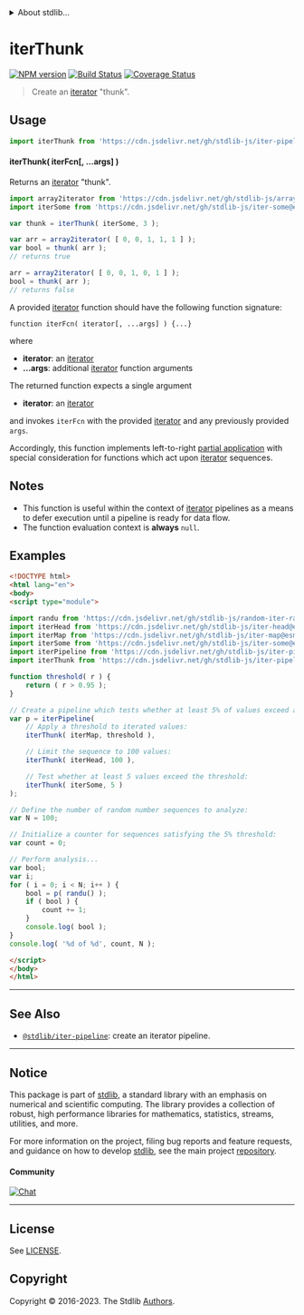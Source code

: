 <!--

@license Apache-2.0

Copyright (c) 2019 The Stdlib Authors.

Licensed under the Apache License, Version 2.0 (the "License");
you may not use this file except in compliance with the License.
You may obtain a copy of the License at

   http://www.apache.org/licenses/LICENSE-2.0

Unless required by applicable law or agreed to in writing, software
distributed under the License is distributed on an "AS IS" BASIS,
WITHOUT WARRANTIES OR CONDITIONS OF ANY KIND, either express or implied.
See the License for the specific language governing permissions and
limitations under the License.

-->


<details>
  <summary>
    About stdlib...
  </summary>
  <p>We believe in a future in which the web is a preferred environment for numerical computation. To help realize this future, we've built stdlib. stdlib is a standard library, with an emphasis on numerical and scientific computation, written in JavaScript (and C) for execution in browsers and in Node.js.</p>
  <p>The library is fully decomposable, being architected in such a way that you can swap out and mix and match APIs and functionality to cater to your exact preferences and use cases.</p>
  <p>When you use stdlib, you can be absolutely certain that you are using the most thorough, rigorous, well-written, studied, documented, tested, measured, and high-quality code out there.</p>
  <p>To join us in bringing numerical computing to the web, get started by checking us out on <a href="https://github.com/stdlib-js/stdlib">GitHub</a>, and please consider <a href="https://opencollective.com/stdlib">financially supporting stdlib</a>. We greatly appreciate your continued support!</p>
</details>

# iterThunk

[![NPM version][npm-image]][npm-url] [![Build Status][test-image]][test-url] [![Coverage Status][coverage-image]][coverage-url] <!-- [![dependencies][dependencies-image]][dependencies-url] -->

> Create an [iterator][mdn-iterator-protocol] "thunk".

<!-- Section to include introductory text. Make sure to keep an empty line after the intro `section` element and another before the `/section` close. -->

<section class="intro">

</section>

<!-- /.intro -->

<!-- Package usage documentation. -->



<section class="usage">

## Usage

```javascript
import iterThunk from 'https://cdn.jsdelivr.net/gh/stdlib-js/iter-pipeline-thunk@v0.1.0-esm/index.mjs';
```

#### iterThunk( iterFcn\[, ...args] )

Returns an [iterator][mdn-iterator-protocol] "thunk".

```javascript
import array2iterator from 'https://cdn.jsdelivr.net/gh/stdlib-js/array-to-iterator@esm/index.mjs';
import iterSome from 'https://cdn.jsdelivr.net/gh/stdlib-js/iter-some@esm/index.mjs';

var thunk = iterThunk( iterSome, 3 );

var arr = array2iterator( [ 0, 0, 1, 1, 1 ] );
var bool = thunk( arr );
// returns true

arr = array2iterator( [ 0, 0, 1, 0, 1 ] );
bool = thunk( arr );
// returns false
```

A provided [iterator][mdn-iterator-protocol] function should have the following function signature:

```text
function iterFcn( iterator[, ...args] ) {...}
```

where

-   **iterator**: an [iterator][mdn-iterator-protocol]
-   **...args**: additional [iterator][mdn-iterator-protocol] function arguments

The returned function expects a single argument

-   **iterator**: an [iterator][mdn-iterator-protocol]

and invokes `iterFcn` with the provided [iterator][mdn-iterator-protocol] and any previously provided `args`.

Accordingly, this function implements left-to-right [partial application][@stdlib/utils/papply] with special consideration for functions which act upon [iterator][mdn-iterator-protocol] sequences.

</section>

<!-- /.usage -->

<!-- Package usage notes. Make sure to keep an empty line after the `section` element and another before the `/section` close. -->

<section class="notes">

## Notes

-   This function is useful within the context of [iterator][mdn-iterator-protocol] pipelines as a means to defer execution until a pipeline is ready for data flow.
-   The function evaluation context is **always** `null`.

</section>

<!-- /.notes -->

<!-- Package usage examples. -->

<section class="examples">

## Examples

<!-- eslint-disable function-paren-newline -->

<!-- eslint no-undef: "error" -->

```html
<!DOCTYPE html>
<html lang="en">
<body>
<script type="module">

import randu from 'https://cdn.jsdelivr.net/gh/stdlib-js/random-iter-randu@esm/index.mjs';
import iterHead from 'https://cdn.jsdelivr.net/gh/stdlib-js/iter-head@esm/index.mjs';
import iterMap from 'https://cdn.jsdelivr.net/gh/stdlib-js/iter-map@esm/index.mjs';
import iterSome from 'https://cdn.jsdelivr.net/gh/stdlib-js/iter-some@esm/index.mjs';
import iterPipeline from 'https://cdn.jsdelivr.net/gh/stdlib-js/iter-pipeline@esm/index.mjs';
import iterThunk from 'https://cdn.jsdelivr.net/gh/stdlib-js/iter-pipeline-thunk@v0.1.0-esm/index.mjs';

function threshold( r ) {
    return ( r > 0.95 );
}

// Create a pipeline which tests whether at least 5% of values exceed a threshold:
var p = iterPipeline(
    // Apply a threshold to iterated values:
    iterThunk( iterMap, threshold ),

    // Limit the sequence to 100 values:
    iterThunk( iterHead, 100 ),

    // Test whether at least 5 values exceed the threshold:
    iterThunk( iterSome, 5 )
);

// Define the number of random number sequences to analyze:
var N = 100;

// Initialize a counter for sequences satisfying the 5% threshold:
var count = 0;

// Perform analysis...
var bool;
var i;
for ( i = 0; i < N; i++ ) {
    bool = p( randu() );
    if ( bool ) {
        count += 1;
    }
    console.log( bool );
}
console.log( '%d of %d', count, N );

</script>
</body>
</html>
```

</section>

<!-- /.examples -->

<!-- Section to include cited references. If references are included, add a horizontal rule *before* the section. Make sure to keep an empty line after the `section` element and another before the `/section` close. -->

<section class="references">

</section>

<!-- /.references -->

<!-- Section for related `stdlib` packages. Do not manually edit this section, as it is automatically populated. -->

<section class="related">

* * *

## See Also

-   <span class="package-name">[`@stdlib/iter-pipeline`][@stdlib/iter/pipeline]</span><span class="delimiter">: </span><span class="description">create an iterator pipeline.</span>

</section>

<!-- /.related -->

<!-- Section for all links. Make sure to keep an empty line after the `section` element and another before the `/section` close. -->


<section class="main-repo" >

* * *

## Notice

This package is part of [stdlib][stdlib], a standard library with an emphasis on numerical and scientific computing. The library provides a collection of robust, high performance libraries for mathematics, statistics, streams, utilities, and more.

For more information on the project, filing bug reports and feature requests, and guidance on how to develop [stdlib][stdlib], see the main project [repository][stdlib].

#### Community

[![Chat][chat-image]][chat-url]

---

## License

See [LICENSE][stdlib-license].


## Copyright

Copyright &copy; 2016-2023. The Stdlib [Authors][stdlib-authors].

</section>

<!-- /.stdlib -->

<!-- Section for all links. Make sure to keep an empty line after the `section` element and another before the `/section` close. -->

<section class="links">

[npm-image]: http://img.shields.io/npm/v/@stdlib/iter-pipeline-thunk.svg
[npm-url]: https://npmjs.org/package/@stdlib/iter-pipeline-thunk

[test-image]: https://github.com/stdlib-js/iter-pipeline-thunk/actions/workflows/test.yml/badge.svg?branch=v0.1.0
[test-url]: https://github.com/stdlib-js/iter-pipeline-thunk/actions/workflows/test.yml?query=branch:v0.1.0

[coverage-image]: https://img.shields.io/codecov/c/github/stdlib-js/iter-pipeline-thunk/main.svg
[coverage-url]: https://codecov.io/github/stdlib-js/iter-pipeline-thunk?branch=main

<!--

[dependencies-image]: https://img.shields.io/david/stdlib-js/iter-pipeline-thunk.svg
[dependencies-url]: https://david-dm.org/stdlib-js/iter-pipeline-thunk/main

-->

[chat-image]: https://img.shields.io/gitter/room/stdlib-js/stdlib.svg
[chat-url]: https://app.gitter.im/#/room/#stdlib-js_stdlib:gitter.im

[stdlib]: https://github.com/stdlib-js/stdlib

[stdlib-authors]: https://github.com/stdlib-js/stdlib/graphs/contributors

[umd]: https://github.com/umdjs/umd
[es-module]: https://developer.mozilla.org/en-US/docs/Web/JavaScript/Guide/Modules

[deno-url]: https://github.com/stdlib-js/iter-pipeline-thunk/tree/deno
[umd-url]: https://github.com/stdlib-js/iter-pipeline-thunk/tree/umd
[esm-url]: https://github.com/stdlib-js/iter-pipeline-thunk/tree/esm
[branches-url]: https://github.com/stdlib-js/iter-pipeline-thunk/blob/main/branches.md

[stdlib-license]: https://raw.githubusercontent.com/stdlib-js/iter-pipeline-thunk/main/LICENSE

[mdn-iterator-protocol]: https://developer.mozilla.org/en-US/docs/Web/JavaScript/Reference/Iteration_protocols#The_iterator_protocol

[@stdlib/utils/papply]: https://github.com/stdlib-js/utils-papply/tree/esm

<!-- <related-links> -->

[@stdlib/iter/pipeline]: https://github.com/stdlib-js/iter-pipeline/tree/esm

<!-- </related-links> -->

</section>

<!-- /.links -->

